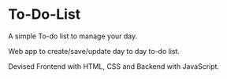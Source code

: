 # To-Do-List
A simple To-do list to manage your day.

Web app to create/save/update day to day to-do list.

Devised Frontend with HTML, CSS and Backend with JavaScript.
